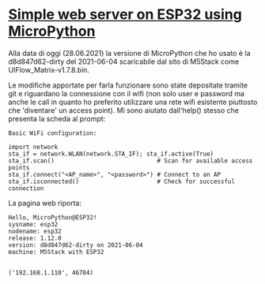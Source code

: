 
# [Simple web server on ESP32 using MicroPython](https://embedded-things.blogspot.com/2020/08/simple-web-server-on-esp32-using.html)

Alla data di oggi (28.06.2021) la versione di MicroPython che ho usato è la d8d847d62-dirty del 2021-06-04 scaricabile dal sito di M5Stack come UIFlow_Matrix-v1.7.8.bin.

Le modifiche apportate per farla funzionare sono state depositate tramite git e riguardano la connessione con il wifi (non solo user e password ma anche le call in quanto ho preferito utilizzare una rete wifi esistente piuttosto che 'diventare' un access point). Mi sono aiutato dall'help() stesso che presenta la scheda al prompt:

```
Basic WiFi configuration:

import network
sta_if = network.WLAN(network.STA_IF); sta_if.active(True)
sta_if.scan()                             # Scan for available access points
sta_if.connect("<AP_name>", "<password>") # Connect to an AP
sta_if.isconnected()                      # Check for successful connection
```

La pagina web riporta:

```
Hello, MicroPython@ESP32!
sysname: esp32
nodename: esp32
release: 1.12.0
version: d8d847d62-dirty on 2021-06-04
machine: M5Stack with ESP32


('192.168.1.110', 46784)
```


